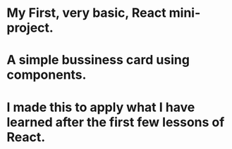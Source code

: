 # My First, very basic, React mini-project.
# A simple bussiness card using components.
# I made this to apply what I have learned after the first few lessons of React.